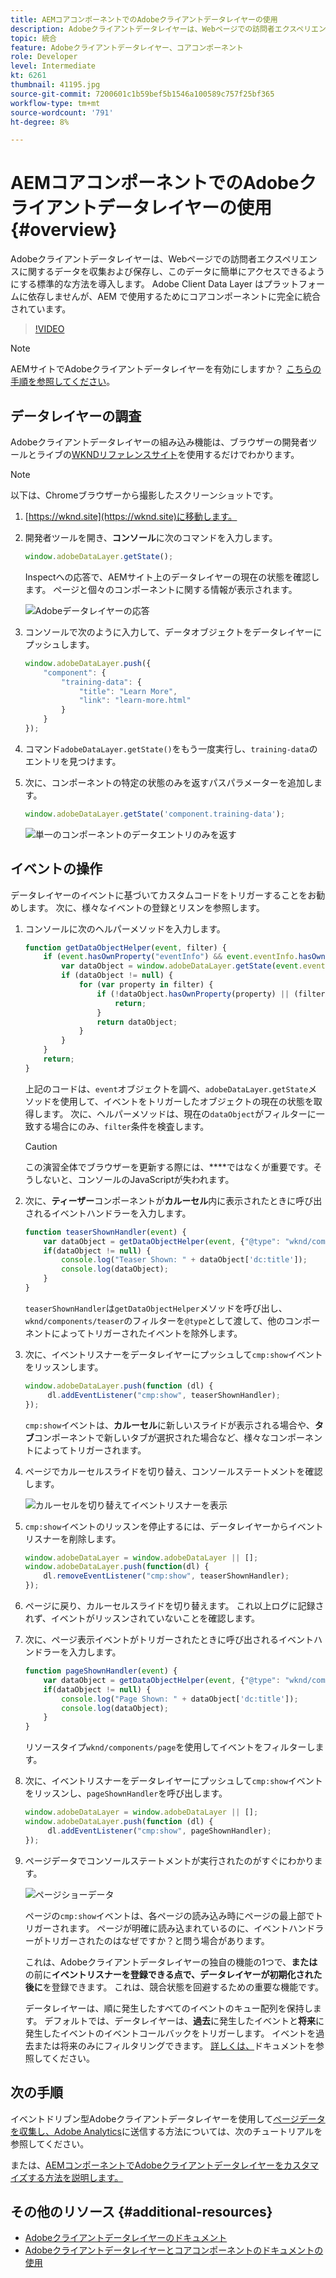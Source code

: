 ```yaml
---
title: AEMコアコンポーネントでのAdobeクライアントデータレイヤーの使用
description: Adobeクライアントデータレイヤーは、Webページでの訪問者エクスペリエンスに関するデータを収集および保存し、このデータに簡単にアクセスできるようにする標準的な方法を導入します。 Adobe Client Data Layer はプラットフォームに依存しませんが、AEM で使用するためにコアコンポーネントに完全に統合されています。
topic: 統合
feature: Adobeクライアントデータレイヤー、コアコンポーネント
role: Developer
level: Intermediate
kt: 6261
thumbnail: 41195.jpg
source-git-commit: 7200601c1b59bef5b1546a100589c757f25bf365
workflow-type: tm+mt
source-wordcount: '791'
ht-degree: 8%

---
```



# AEMコアコンポーネントでのAdobeクライアントデータレイヤーの使用 {#overview}

Adobeクライアントデータレイヤーは、Webページでの訪問者エクスペリエンスに関するデータを収集および保存し、このデータに簡単にアクセスできるようにする標準的な方法を導入します。 Adobe Client Data Layer はプラットフォームに依存しませんが、AEM で使用するためにコアコンポーネントに完全に統合されています。

>[!VIDEO](https://video.tv.adobe.com/v/41195?quality=12&learn=on)

>[!NOTE]
>
> AEMサイトでAdobeクライアントデータレイヤーを有効にしますか？ [こちらの手順を参照してください](https://experienceleague.adobe.com/docs/experience-manager-core-components/using/developing/data-layer/overview.html#installation-activation)。

## データレイヤーの調査

Adobeクライアントデータレイヤーの組み込み機能は、ブラウザーの開発者ツールとライブの[WKNDリファレンスサイト](https://wknd.site/)を使用するだけでわかります。

>[!NOTE]
>
> 以下は、Chromeブラウザーから撮影したスクリーンショットです。

1. [https://wknd.site](https://wknd.site)に移動します。
1. 開発者ツールを開き、**コンソール**&#x200B;に次のコマンドを入力します。

   ```js
   window.adobeDataLayer.getState();
   ```

   Inspectへの応答で、AEMサイト上のデータレイヤーの現在の状態を確認します。 ページと個々のコンポーネントに関する情報が表示されます。

   ![Adobeデータレイヤーの応答](assets/data-layer-state-response.png)

1. コンソールで次のように入力して、データオブジェクトをデータレイヤーにプッシュします。

   ```js
   window.adobeDataLayer.push({
       "component": {
           "training-data": {
               "title": "Learn More",
               "link": "learn-more.html"
           }
       }
   });
   ```

1. コマンド`adobeDataLayer.getState()`をもう一度実行し、`training-data`のエントリを見つけます。
1. 次に、コンポーネントの特定の状態のみを返すパスパラメーターを追加します。

   ```js
   window.adobeDataLayer.getState('component.training-data');
   ```

   ![単一のコンポーネントのデータエントリのみを返す](assets/return-just-single-component.png)

## イベントの操作

データレイヤーのイベントに基づいてカスタムコードをトリガーすることをお勧めします。 次に、様々なイベントの登録とリスンを参照します。

1. コンソールに次のヘルパーメソッドを入力します。

   ```js
   function getDataObjectHelper(event, filter) {
       if (event.hasOwnProperty("eventInfo") && event.eventInfo.hasOwnProperty("path")) {
           var dataObject = window.adobeDataLayer.getState(event.eventInfo.path);
           if (dataObject != null) {
               for (var property in filter) {
                   if (!dataObject.hasOwnProperty(property) || (filter[property] !== null && filter[property] !== dataObject[property])) {
                       return;
                   }
                   return dataObject;
               }
           }
       }
       return;
   }
   ```

   上記のコードは、`event`オブジェクトを調べ、`adobeDataLayer.getState`メソッドを使用して、イベントをトリガーしたオブジェクトの現在の状態を取得します。 次に、ヘルパーメソッドは、現在の`dataObject`がフィルターに一致する場合にのみ、`filter`条件を検査します。

   >[!CAUTION]
   >
   > この演習全体でブラウザーを更新する際には、****&#x200B;ではなくが重要です。そうしないと、コンソールのJavaScriptが失われます。

1. 次に、**ティーザー**&#x200B;コンポーネントが&#x200B;**カルーセル**&#x200B;内に表示されたときに呼び出されるイベントハンドラーを入力します。

   ```js
   function teaserShownHandler(event) {
       var dataObject = getDataObjectHelper(event, {"@type": "wknd/components/teaser"});
       if(dataObject != null) {
           console.log("Teaser Shown: " + dataObject['dc:title']);
           console.log(dataObject);
       }
   }
   ```

   `teaserShownHandler`は`getDataObjectHelper`メソッドを呼び出し、`wknd/components/teaser`のフィルターを`@type`として渡して、他のコンポーネントによってトリガーされたイベントを除外します。

1. 次に、イベントリスナーをデータレイヤーにプッシュして`cmp:show`イベントをリッスンします。

   ```js
   window.adobeDataLayer.push(function (dl) {
        dl.addEventListener("cmp:show", teaserShownHandler);
   });
   ```

   `cmp:show`イベントは、**カルーセル**&#x200B;に新しいスライドが表示される場合や、**タブ**&#x200B;コンポーネントで新しいタブが選択された場合など、様々なコンポーネントによってトリガーされます。

1. ページでカルーセルスライドを切り替え、コンソールステートメントを確認します。

   ![カルーセルを切り替えてイベントリスナーを表示](assets/teaser-console-slides.png)

1. `cmp:show`イベントのリッスンを停止するには、データレイヤーからイベントリスナーを削除します。

   ```js
   window.adobeDataLayer = window.adobeDataLayer || [];
   window.adobeDataLayer.push(function(dl) {
       dl.removeEventListener("cmp:show", teaserShownHandler);
   });
   ```

1. ページに戻り、カルーセルスライドを切り替えます。 これ以上ログに記録されず、イベントがリッスンされていないことを確認します。

1. 次に、ページ表示イベントがトリガーされたときに呼び出されるイベントハンドラーを入力します。

   ```js
   function pageShownHandler(event) {
       var dataObject = getDataObjectHelper(event, {"@type": "wknd/components/page"});
       if(dataObject != null) {
           console.log("Page Shown: " + dataObject['dc:title']);
           console.log(dataObject);
       }
   }
   ```

   リソースタイプ`wknd/components/page`を使用してイベントをフィルターします。

1. 次に、イベントリスナーをデータレイヤーにプッシュして`cmp:show`イベントをリッスンし、`pageShownHandler`を呼び出します。

   ```js
   window.adobeDataLayer = window.adobeDataLayer || [];
   window.adobeDataLayer.push(function (dl) {
        dl.addEventListener("cmp:show", pageShownHandler);
   });
   ```

1. ページデータでコンソールステートメントが実行されたのがすぐにわかります。

   ![ページショーデータ](assets/page-show-console-data.png)

   ページの`cmp:show`イベントは、各ページの読み込み時にページの最上部でトリガーされます。 ページが明確に読み込まれているのに、イベントハンドラーがトリガーされたのはなぜですか？と問う場合があります。

   これは、Adobeクライアントデータレイヤーの独自の機能の1つで、**または**&#x200B;の前に&#x200B;**イベントリスナーを登録できる点で、データレイヤーが初期化された後に**&#x200B;を登録できます。 これは、競合状態を回避するための重要な機能です。

   データレイヤーは、順に発生したすべてのイベントのキュー配列を保持します。 デフォルトでは、データレイヤーは、**過去**&#x200B;に発生したイベントと&#x200B;**将来**&#x200B;に発生したイベントのイベントコールバックをトリガーします。 イベントを過去または将来のみにフィルタリングできます。 [詳しくは、](https://github.com/adobe/adobe-client-data-layer/wiki#addeventlistener)ドキュメントを参照してください。


## 次の手順

イベントドリブン型Adobeクライアントデータレイヤーを使用して[ページデータを収集し、Adobe Analytics](../analytics/collect-data-analytics.md)に送信する方法については、次のチュートリアルを参照してください。

または、[AEMコンポーネントでAdobeクライアントデータレイヤーをカスタマイズする方法を説明します。](./data-layer-customize.md)


## その他のリソース {#additional-resources}

* [Adobeクライアントデータレイヤーのドキュメント](https://github.com/adobe/adobe-client-data-layer/wiki)
* [Adobeクライアントデータレイヤーとコアコンポーネントのドキュメントの使用](https://experienceleague.adobe.com/docs/experience-manager-core-components/using/developing/data-layer/overview.html)

